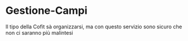 # Gestione-Campi
 Il tipo della Cofit sà organizzarsi, ma con questo servizio sono sicuro che non ci saranno più malintesi
